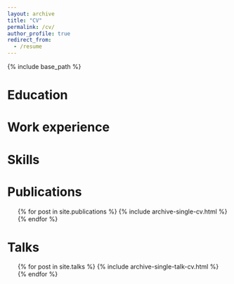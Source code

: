 ```yaml
---
layout: archive
title: "CV"
permalink: /cv/
author_profile: true
redirect_from:
  - /resume
---
```


{% include base_path %}

# Education



# Work experience



# Skills



# Publications

  <ul>{% for post in site.publications %}
    {% include archive-single-cv.html %}
  {% endfor %}</ul>


# Talks

  <ul>{% for post in site.talks %}
    {% include archive-single-talk-cv.html %}
  {% endfor %}</ul>
